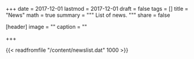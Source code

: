 +++
date = 2017-12-01
lastmod = 2017-12-01
draft = false
tags = []
title = "News"
math = true
summary = """
List of news.
"""
share = false

[header]
image = ""
caption = ""

+++

{{< readfromfile "/content/newslist.dat" 1000 >}}